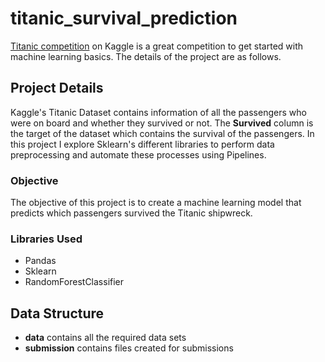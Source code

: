 # titanic_survival_prediction

[Titanic competition](https://www.kaggle.com/competitions/titanic/overview) on Kaggle is a great competition to get started with machine learning basics. The details of the project are as follows.

## Project Details

Kaggle's Titanic Dataset contains information of all the passengers who were on board and whether they survived or not. The **Survived** column is the target of the dataset which contains the survival of the passengers. In this project I explore Sklearn's different libraries to perform data preprocessing and automate these processes using Pipelines.

### Objective

The objective of this project is to create a machine learning model that predicts which passengers survived the Titanic shipwreck.

### Libraries Used
* Pandas
* Sklearn
* RandomForestClassifier

## Data Structure
* **data** contains all the required data sets
* **submission** contains files created for submissions
